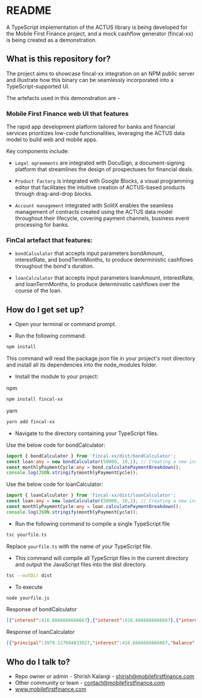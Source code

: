 # README #



A TypeScript implementation of the ACTUS library is being developed for the Mobile First Finance project, and a mock cashflow generator (fincal-xx) is being created as a demonstration.



## What is this repository for? ##

The project aims to showcase fincal-xx integration on an NPM public server and illustrate how this binary can be seamlessly incorporated into a TypeScript-supported UI.

The artefacts used in this demonstration are -

### Mobile First Finance web UI that features ###

The rapid app development platform tailored for banks and financial services prioritizes low-code functionalities, leveraging the ACTUS data model to build web and mobile apps.

Key components include:

* `Legal agreements` are integrated with DocuSign, a document-signing platform that streamlines the design of prospectuses for financial deals.

* `Product Factory` is integrated with Google Blocks, a visual programming editor that facilitates the intuitive creation of ACTUS-based products through drag-and-drop blocks.

* `Account management` integrated with SolitX enables the seamless management of contracts created using the ACTUS data model throughout their lifecycle, covering payment channels, business event processing for banks.


### FinCal artefact that features: ###

* `bondCalculator` that accepts input parameters bondAmount, interestRate, and bondTermMonths, to produce deterministic cashflows throughout the bond's duration.

* `loanCalculator` that accepts input parameters loanAmount, interestRate, and loanTermMonths, to produce deterministic cashflows over the course of the loan.



## How do I get set up? ##


- Open your terminal or command prompt.


- Run the following command:

``` sh 
npm install 
```

This command will read the package.json file in your project's root directory and install all its dependencies into the node_modules folder.


- Install the module to your project:

npm
```sh 
npm install fincal-xx
```

yarn

```sh
yarn add fincal-xx
```


- Navigate to the directory containing your TypeScript files.

Use the below code for bondCalculator:

``` typescript
import { bondCalculator } from 'fincal-xx/dist/bondCalculator';
const loan:any = new bondCalculator(50000, 10,1); // Creating a new instance of the bond class
const monthlyPaymentCycle:any = bond.calculatePaymentBreakdown(); 
console.log(JSON.stringify(monthlyPaymentCycle));
```

Use the below code for loanCalculator:

```typescript 
import { loanCalculator } from 'fincal-xx/dist/loanCalculator';
const loan:any = new loanCalculator(50000, 10,1); // Creating a new instance of the Loan class
const monthlyPaymentCycle:any = loan.calculatePaymentBreakdown(); 
console.log(JSON.stringify(monthlyPaymentCycle));
```


- Run the following command to compile a single TypeScript file

``` sh
tsc yourfile.ts
```

Replace ```yourfile.ts``` with the name of your TypeScript file.


- This command will compile all TypeScript files in the current directory and output the JavaScript files into the dist directory.

``` sh
tsc --outDir dist
```


- To execute 

``` sh
node yourfile.js
```

Response of bondCalculator

``` json
[{"interest":416.6666666666667},{"interest":416.6666666666667},{"interest":416.6666666666667},{"interest":416.6666666666667},{"interest":416.6666666666667},{"interest":416.6666666666667},{"interest":416.6666666666667},{"interest":416.6666666666667},{"interest":416.6666666666667},{"interest":416.6666666666667},{"interest":416.6666666666667},{"interest":416.6666666666667}]
```

Response of loanCalculator

```json
[{"principal":3979.127694833827,"interest":416.6666666666667,"balance":46020.87230516617},{"principal":4012.287092290775,"interest":383.5072692097181,"balance":42008.5852128754},{"principal":4045.722818059865,"interest":350.0715434406283,"balance":37962.86239481553},{"principal":4079.4371748770304,"interest":316.3571866234627,"balance":33883.4252199385},{"principal":4113.432484667673,"interest":282.3618768328208,"balance":29769.99273527083},{"principal":4147.71108870657,"interest":248.08327279392358,"balance":25622.28164656426},{"principal":4182.275347779125,"interest":213.51901372136885,"balance":21440.006298785134},{"principal":4217.12764234395,"interest":178.6667191565428,"balance":17222.878656441186},{"principal":4252.270372696817,"interest":143.52398880367656,"balance":12970.608283744368},{"principal":4287.705959135957,"interest":108.0884023645364,"balance":8682.90232460841},{"principal":4323.436842128756,"interest":72.35751937173676,"balance":4359.465482479654},{"principal":4359.46548247983,"interest":36.328879020663784,"balance":-1.7553247744217515e-10}]
```



## Who do I talk to? ##

- Repo owner or admin - Shirish Kalangi - shirish@mobilefirstfinance.com
- Other community or team - contact@mobilefirstfinance.com
- www.mobilefirstfinance.com